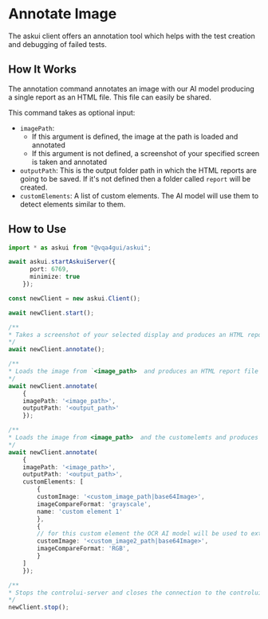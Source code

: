 # Annotate Image

The askui client offers an annotation tool which helps with the test creation and debugging of failed tests.

## How It Works

The annotation command annotates an image with our AI model producing a single report as an HTML file. This file can easily be shared.

This command takes as optional input:

- `imagePath`:
  - If this argument is defined, the image at the path is loaded and annotated
  - If this argument is not defined, a screenshot of your specified screen is taken and annotated
- `outputPath`: This is the output folder path in which the HTML reports are going to be saved. If it's not defined then a folder called `report` will be created.
- `customElements`: A list of custom elements. The AI model will use them to detect elements similar to them.

## How to Use

```typescript
import * as askui from "@vqa4gui/askui";

await askui.startAskuiServer({
      port: 6769,
      minimize: true
    });

const newClient = new askui.Client();

await newClient.start();

/**
* Takes a screenshot of your selected display and produces an HTML report file inside the default output path `<project_root>/report`.
*/
await newClient.annotate();

/**
* Loads the image from `<image_path>  and produces an HTML report file inside the default output path  <output_path>
*/
await newClient.annotate(
    {
    imagePath: '<image_path>',
    outputPath: '<output_path>'
    });

/**
* Loads the image from <image_path>  and the customelemts and produces an HTML report file inside the default output path  <output_path>
*/
await newClient.annotate(
    {
    imagePath: '<image_path>',
    outputPath: '<output_path>',
    customElements: [
        {
        customImage: '<custom_image_path|base64Image>',
        imageCompareFormat: 'grayscale',
        name: 'custom element 1'
        },
        {
        // for this custom element the OCR AI model will be used to extract text from the image, since no name was givin  
        customImage: '<custom_image2_path|base64Image>',
        imageCompareFormat: 'RGB',
        }
    ]
    });

/**
* Stops the controlui-server and closes the connection to the controlui-server
*/
newClient.stop();
```
